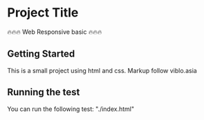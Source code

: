 # Project Title

🔥🔥🔥 Web Responsive basic 🔥🔥🔥

## Getting Started

This is a small project using html and css.
Markup follow viblo.asia

## Running the test

You can run the following test: "./index.html"
